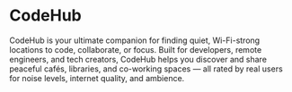 # CodeHub
CodeHub is your ultimate companion for finding quiet, Wi-Fi-strong locations to code, collaborate, or focus.  Built for developers, remote engineers, and tech creators, CodeHub helps you discover and share peaceful cafés, libraries, and co-working spaces — all rated by real users for noise levels, internet quality, and ambience.
